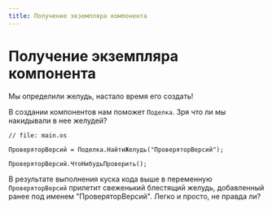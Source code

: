 ```yaml
---
title: Получение экземпляра компонента
---
```


# Получение экземпляра компонента

Мы определили желудь, настало время его создать!

В создании компонентов нам поможет `Поделка`. Зря что ли мы накидывали в нее желудей?

```1c
// file: main.os

ПроверяторВерсий = Поделка.НайтиЖелудь("ПроверяторВерсий");

ПроверяторВерсий.ЧтоНибудьПроверить();
```

В результате выполнения куска кода выше в переменную `ПроверяторВерсий` прилетит свеженький блестящий желудь, добавленный ранее под именем "ПроверяторВерсий". Легко и просто, не правда ли?